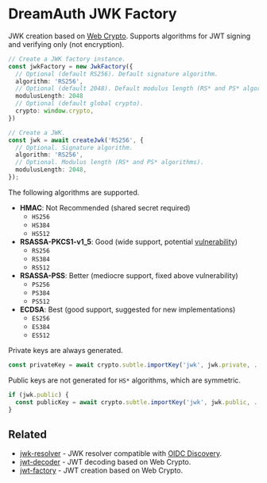 # DreamAuth JWK Factory

JWK creation based on [Web Crypto](https://developer.mozilla.org/en-US/docs/Web/API/Web_Crypto_API). Supports algorithms for JWT signing and verifying only (not encryption).

```ts
// Create a JWK factory instance.
const jwkFactory = new JwkFactory({
  // Optional (default RS256). Default signature algorithm.
  algorithm: 'RS256',
  // Optional (default 2048). Default modulus length (RS* and PS* algorithms).
  modulusLength: 2048
  // Optional (default global crypto).
  crypto: window.crypto,
})

// Create a JWK.
const jwk = await createJwk('RS256', {
  // Optional. Signature algorithm.
  algorithm: 'RS256',
  // Optional. Modulus length (RS* and PS* algorithms).
  modulusLength: 2048,
});
```

The following algorithms are supported.

- **HMAC**: Not Recommended (shared secret required)
  - `HS256`
  - `HS384`
  - `HS512`
- **RSASSA-PKCS1-v1_5**: Good (wide support, potential [vulnerability](https://www.cvedetails.com/cve/CVE-2020-20949/))
  - `RS256`
  - `RS384`
  - `RS512`
- **RSASSA-PSS**: Better (mediocre support, fixed above vulnerability)
  - `PS256`
  - `PS384`
  - `PS512`
- **ECDSA**: Best (good support, suggested for new implementations)
  - `ES256`
  - `ES384`
  - `ES512`

Private keys are always generated.

```ts
const privateKey = await crypto.subtle.importKey('jwk', jwk.private, ...);
```

Public keys are not generated for `HS*` algorithms, which are symmetric.

```ts
if (jwk.public) {
  const publicKey = await crypto.subtle.importKey('jwk', jwk.public, ...);
}
```

## Related

- [jwk-resolver](https://www.npmjs.com/package/@dreamauth/jwk-resolver) - JWK resolver compatible with [OIDC Discovery](https://openid.net/specs/openid-connect-discovery-1_0.html).
- [jwt-decoder](https://www.npmjs.com/package/@dreamauth/jwt-decoder) - JWT decoding based on Web Crypto.
- [jwt-factory](https://www.npmjs.com/package/@dreamauth/jwt-resolver) - JWT creation based on Web Crypto.
